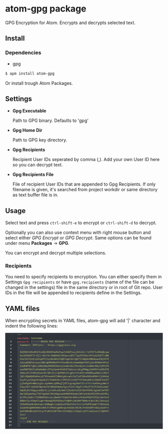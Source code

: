 # atom-gpg package

GPG Encryption for Atom. Encrypts and decrypts selected text.

## Install

### Dependencies

  - gpg

```bash
$ apm install atom-gpg
```

Or install trough Atom Packages.

## Settings

  - **Gpg Executable**

    Path to GPG binary. Defaults to 'gpg'

  - **Gpg Home Dir**

    Path to GPG key directory.

  - **Gpg Recipients**

    Recipient User IDs seperated by comma (,). Add your own User ID here so you can decrypt text.

  - **Gpg Recipients File**

    File of recipient User IDs that are appended to Gpg Recipients. If only filename is given, it's searched from project workdir or same directory as text buffer file is in.

## Usage

Select text and press ```ctrl-shift-e``` to encrypt or ```ctrl-shift-d``` to decrypt.

Optionally you can also use context menu with right mouse button and select either _GPG Encrypt_ or
_GPG Decrypt_. Same options can be found under menu __Packages__ -> __GPG__.

You can encrypt and decrypt multiple selections.

### Recipients

You need to specify recipients to encryption. You can either specify them in Settings `Gpg recipients` or have `gpg.recipients` (name of the file can be changed in the settings) file in the same directory or in root of Git repo. User IDs in the file will be appended to recipients define in the Settings.

## YAML files

When encrypting secrets in YAML files, atom-gpg will add '|' character and indent the following lines:

![yaml](./yaml-example.png)
